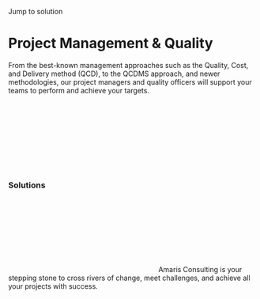 Jump to solution
#  Project Management & Quality
From the best-known management approaches such as the Quality, Cost, and Delivery method (QCD), to the QCDMS approach, and newer methodologies, our project managers and quality officers will support your teams to perform and achieve your targets.
![...](data:image/svg+xml,%3Csvg%20xmlns='http://www.w3.org/2000/svg'%20viewBox='0%200%200%200'%3E%3C/svg%3E)
### Solutions
![Amaris Logo](data:image/svg+xml,%3Csvg%20xmlns='http://www.w3.org/2000/svg'%20viewBox='0%200%200%200'%3E%3C/svg%3E)
Amaris Consulting is your stepping stone to cross rivers of change, meet challenges, and achieve all your projects with success.
